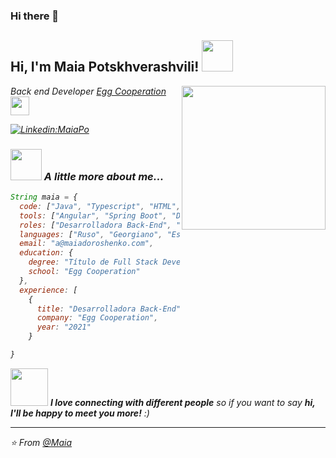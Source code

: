 ### Hi there 👋

<h2> Hi, I'm Maia Potskhverashvili! <img src="https://media.giphy.com/media/mGcNjsfWAjY5AEZNw6/giphy.gif" width="50"></h2>
<img align='right' src="https://media.giphy.com/media/ieyl9zmCjO4b4t6qoY/giphy.gif" width="230">
<p><em>Back end Developer <a href="http://www.unb.br">Egg Cooperation</a><img src="https://media.giphy.com/media/fYSnHlufseco8Fh93Z/giphy.gif" width="30">


[![Linkedin:MaiaPo](https://img.shields.io/badge/-maiapo-blue?style=flat-square&logo=Linkedin&logoColor=white&link=https://https://www.linkedin.com/in/maia-po/
)](https://www.linkedin.com/in/maia-doroshenko/)



### <img src="https://media.giphy.com/media/VgCDAzcKvsR6OM0uWg/giphy.gif" width="50"> A little more about me...  

```javascript
String maia = {
  code: ["Java", "Typescript", "HTML", "CSS"],
  tools: ["Angular", "Spring Boot", "Docker", "MySQL"],
  roles: ["Desarrolladora Back-End", "Full Stack Developer"],
  languages: ["Ruso", "Georgiano", "Español", "Inglés"],
  email: "a@maiadoroshenko.com",
  education: {
    degree: "Título de Full Stack Developer",
    school: "Egg Cooperation"
  },
  experience: [
    {
      title: "Desarrolladora Back-End",
      company: "Egg Cooperation",
      year: "2021"
    }

}
```

<img src="https://media.giphy.com/media/LnQjpWaON8nhr21vNW/giphy.gif" width="60"> <em><b>I love connecting with different people</b> so if you want to say <b>hi, I'll be happy to meet you more!</b> :)</em>

---

⭐️ From [@Maia](https://github.com/MaiaDoroshenko)
